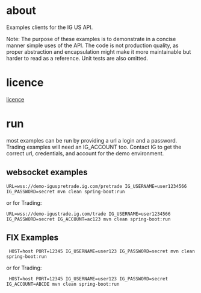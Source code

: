 # about

Examples clients for the IG US API.

Note: The purpose of these examples is to demonstrate in a concise manner simple uses of the API. The code is not production quality, as proper abstraction and encapsulation might make it more maintainable but harder to read as a reference. Unit tests are also omitted.

# licence
[licence](./LICENCE)

# run
most examples can be run by providing a url a login and a password. Trading examples will need an IG_ACCOUNT too. Contact IG to get the correct url, credentials, and account for the demo environment.

## websocket examples
```
URL=wss://demo-iguspretrade.ig.com/pretrade IG_USERNAME=user1234566 IG_PASSWORD=secret mvn clean spring-boot:run
```

or for Trading:

```
URL=wss://demo-igustrade.ig.com/trade IG_USERNAME=user1234566 IG_PASSWORD=secret IG_ACCOUNT=ac123 mvn clean spring-boot:run
```
## FIX Examples
```
 HOST=host PORT=12345 IG_USERNAME=user123 IG_PASSWORD=secret mvn clean spring-boot:run
```
or for Trading:

```
 HOST=host PORT=12345 IG_USERNAME=user123 IG_PASSWORD=secret IG_ACCOUNT=ABCDE mvn clean spring-boot:run
```
